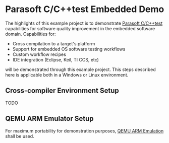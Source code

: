 # Parasoft C/C++test Embedded Demo 

The highlights of this example project is to demonstrate [Parasoft C/C++test](https://docs.parasoft.com/display/CPPTESTPROEC20231) capabilities for software quality improvement in the embedded software domain. Capabilities for:

- Cross compilation to a target's platform
- Support for embedded OS software testing workflows
- Custom workflow recipes 
- IDE integration (Eclipse, Keil, TI CCS, etc)

will be demonstrated through this example project.  This steps described here is applicable both in a Windows or Linux environment. 

## Cross-compiler Environment Setup

TODO

## QEMU ARM Emulator Setup

For maximum portability for demonstration purposes, [QEMU ARM Emulation](https://www.qemu.org/) shall be used. 
